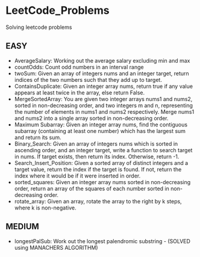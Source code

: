 # LeetCode_Problems
Solving leetcode problems
## EASY
* AverageSalary: Working out the average salary excluding min and max
* countOdds: Count odd numbers in an interval range
* twoSum: Given an array of integers nums and an integer target, return indices of the two numbers such that they add up to target.
* ContainsDuplicate: Given an integer array nums, return true if any value appears at least twice in the array, else return False.
* MergeSortedArray: You are given two integer arrays nums1 and nums2, sorted in non-decreasing order, and two integers m and n, representing the number of elements in nums1 and nums2 respectively. Merge nums1 and nums2 into a single array sorted in non-decreasing order.
* Maximum Subarray: Given an integer array nums, find the contiguous subarray (containing at least one number) which has the largest sum and return its sum.
* Binary_Search: Given an array of integers nums which is sorted in ascending order, and an integer target, write a function to search target in nums. If target exists, then return its index. Otherwise, return -1.
* Search_Insert_Position: Given a sorted array of distinct integers and a target value, return the index if the target is found. If not, return the index where it would be if it were inserted in order.
* sorted_squares: Given an integer array nums sorted in non-decreasing order, return an array of the squares of each number sorted in non-decreasing order.
* rotate_array: Given an array, rotate the array to the right by k steps, where k is non-negative.

## MEDIUM
* longestPalSub: Work out the longest palendromic substring - (SOLVED using MANACHERS ALGORITHM)
